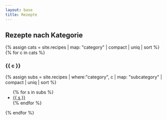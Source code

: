 ```yaml
---
layout: base
title: Rezepte
---
```


<h2>Rezepte nach Kategorie</h2>

{% assign cats = site.recipes | map: "category" | compact | uniq | sort %}
{% for c in cats %}
  <h3>{{ c }}</h3>
  {% assign subs = site.recipes | where:"category", c | map: "subcategory" | compact | uniq | sort %}
  <ul>
  {% for s in subs %}
    <li><a href="{{ '/recipes/' | append: (s | slugify) | append: '/' | relative_url }}">{{ s }}</a></li>
  {% endfor %}
  </ul>
{% endfor %}
